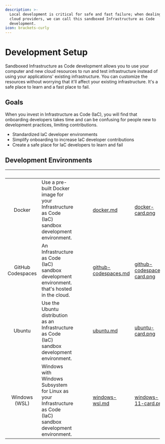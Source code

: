 ```yaml
---
description: >-
  Local development is critical for safe and fast failure; when dealing with
  cloud providers, we can call this sandboxed Infrastructure as Code
  development.
icon: brackets-curly
---
```


# Development Setup

Sandboxed Infrastructure as Code development allows you to use your computer and new cloud resources to run and test infrastructure instead of using your applications' existing infrastructure. You can customize the resources without worrying that it'll affect your existing infrastructure. It's a safe place to learn and a fast place to fail.

## Goals

When you invest in Infrastructure as Code (IaC), you will find that onboarding developers takes time and can be confusing for people new to development practices, limiting contributions.

* Standardized IaC developer environments
* Simplify onboarding to increase IaC developer contributions
* Create a safe place for IaC developers to learn and fail

## Development Environments

<table data-card-size="large" data-view="cards" data-full-width="false"><thead><tr><th align="center"></th><th></th><th data-hidden></th><th data-hidden></th><th data-hidden></th><th data-hidden data-card-target data-type="content-ref"></th><th data-hidden data-card-cover data-type="files"></th><th data-hidden><select></select></th></tr></thead><tbody><tr><td align="center">Docker</td><td>Use a pre-built Docker image for your Infrastructure as Code (IaC) sandbox development environment.</td><td></td><td></td><td></td><td><a href="docker.md">docker.md</a></td><td><a href="../../.gitbook/assets/docker-card.png">docker-card.png</a></td><td></td></tr><tr><td align="center">GitHub Codespaces</td><td>An Infrastructure as Code (IaC) sandbox development environment. that's hosted in the cloud.</td><td></td><td></td><td></td><td><a href="github-codespaces.md">github-codespaces.md</a></td><td><a href="../../.gitbook/assets/github-codespaces-card.png">github-codespaces-card.png</a></td><td></td></tr><tr><td align="center">Ubuntu</td><td>Use the Ubuntu distribution as an Infrastructure as Code (IaC) sandbox development environment.</td><td></td><td></td><td></td><td><a href="ubuntu.md">ubuntu.md</a></td><td><a href="../../.gitbook/assets/ubuntu-card.png">ubuntu-card.png</a></td><td></td></tr><tr><td align="center">Windows (WSL)</td><td>Windows with Windows Subsystem for Linux as your Infrastructure as Code (IaC) sandbox development environment.</td><td></td><td></td><td></td><td><a href="windows-wsl.md">windows-wsl.md</a></td><td><a href="../../.gitbook/assets/windows-11-card.png">windows-11-card.png</a></td><td></td></tr></tbody></table>
